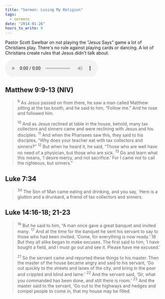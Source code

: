 ```yaml
---
title: "Sermon: Losing My Religion"
tags:
  - sermons
date: "2014-01-26"
hours_to_write: 0
---
```


Pastor Scott Swelbar on not playing the "Jesus Says" game a lot of Christians play. There's no rule against playing cards or dancing. A lot of Christians create rules that Jesus didn't talk about.

<p>
<audio controls>
  <source src="http://mediastorage.cloversites.com/communitychristianchurch2/media_player/1-12-14.mp3" type="audio/mpeg">
  Audio Player Not Available, <a href="http://mediastorage.cloversites.com/communitychristianchurch2/media_player/1-12-14.mp3">Download MP3</a>.
</audio>
</p>

## Matthew 9:9-13 (NIV)

> <sup>9</sup> As Jesus passed on from there, he saw a man called Matthew sitting at the tax booth, and he said to him, “Follow me.” And he rose and followed him.
> 
> <sup>10</sup> And as Jesus reclined at table in the house, behold, many tax collectors and sinners came and were reclining with Jesus and his disciples. <sup>11</sup> And when the Pharisees saw this, they said to his disciples, “Why does your teacher eat with tax collectors and sinners?” <sup>12</sup> But when he heard it, he said, “Those who are well have no need of a physician, but those who are sick. <sup>13</sup> Go and learn what this means, ‘I desire mercy, and not sacrifice.’ For I came not to call the righteous, but sinners.”
 
## Luke 7:34 
> <sup>34</sup> The Son of Man came eating and drinking, and you say, ‘Here is a glutton and a drunkard, 
a friend of tax collectors and sinners. 
 

## Luke 14:16-18; 21-23 

> <sup>16</sup> But he said to him, “A man once gave a great banquet and invited many. <sup>17</sup> And at the time for the banquet he sent his servant to say to those who had been invited, ‘Come, for everything is now ready.’ 18 But they all alike began to make excuses. The first said to him, ‘I have bought a field, and I must go out and see it. Please have me excused.’
>
> <sup>21</sup> So the servant came and reported these things to his master. Then the master of the house became angry and said to his servant, ‘Go out quickly to the streets and lanes of the city, and bring in the poor and crippled and blind and lame.’ <sup>22</sup> And the servant said, ‘Sir, what you commanded has been done, and still there is room.’ <sup>23</sup> And the master said to the servant, ‘Go out to the highways and hedges and compel people to come in, that my house may be filled.
